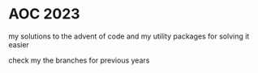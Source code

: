 # AOC 2023

my solutions to the advent of code and my utility packages for solving it easier

check my the branches for previous years